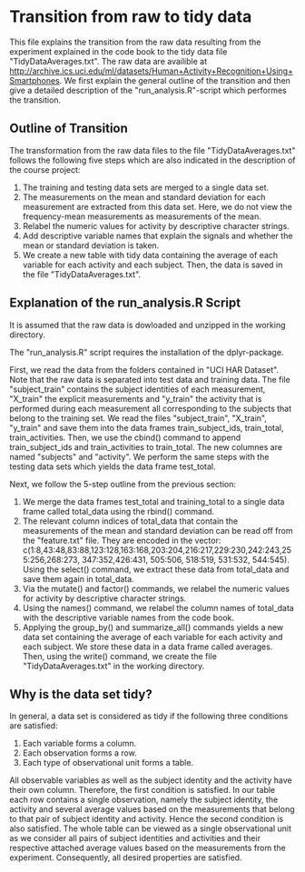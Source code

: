 # Transition from raw to tidy data

This file explains the transition from the raw data resulting from the experiment explained in the code book to the tidy data file "TidyDataAverages.txt". The raw data are availible at http://archive.ics.uci.edu/ml/datasets/Human+Activity+Recognition+Using+Smartphones. We first explain the general outline of the transition and then give a detailed description of the "run_analysis.R"-script which performes the transition. 

## Outline of Transition

The transformation from the raw data files to the file "TidyDataAverages.txt" follows the following five steps which are also indicated in the description of the course project:

1. The training and testing data sets are merged to a single data set.
2. The measurements on the mean and standard deviation for each measurement are extracted from this data set. Here, we do not view the frequency-mean measurements as measurements of the mean.
3. Relabel the numeric values for activity by descriptive character strings.
4. Add descriptive variable names that explain the signals and whether the mean or standard deviation is taken.
5. We create a new table with tidy data containing the average of each variable for each activity and each subject. Then, the data is saved in the file "TidyDataAverages.txt".

## Explanation of the run_analysis.R Script

It is assumed that the raw data is dowloaded and unzipped in the working directory. 

The "run_analysis.R" script requires the installation of the dplyr-package.

First, we read the data from the folders contained in "UCI HAR Dataset". Note that the raw data is separated into test data and training data. The file "subject_train" contains the subject identities of each measurement, "X_train" the explicit measurements and "y_train" the activity that is performed during each measurement all corresponding to the subjects that belong to the training set. We read the files "subject_train", "X_train", "y_train" and save them into the data frames train_subject_ids, train_total, train_activities. Then, we use the cbind() command to append train_subject_ids and train_activities to train_total. The new columnes are named "subjects" and "activity". We perform the same steps with the testing data sets which yields the data frame test_total.

Next, we follow the 5-step outline from the previous section:

1. We merge the data frames test_total and training_total to a single data frame called total_data using the rbind() command.
2. The relevant column indices of total_data that contain the measurements of the mean and standard deviation can be read off from the "feature.txt" file. They are encoded in the vector: c(1:8,43:48,83:88,123:128,163:168,203:204,216:217,229:230,242:243,255:256,268:273,
347:352,426:431, 505:506, 518:519, 531:532, 544:545). Using the select() command, we extract these data from total_data and save them again in total_data.
3. Via the mutate() and factor() commands, we relabel the numeric values for activity by descriptive character strings.
4. Using the names() command, we relabel the column names of total_data with the descriptive variable names from the code book.
5. Applying the group_by() and summarize_all() commands yields a new data set containing the average of each variable for each activity and each subject. We store these data in a data frame called averages. Then, using the write() command, we create the file "TidyDataAverages.txt" in the working directory.

## Why is the data set tidy?

In general, a data set is considered as tidy if the following three conditions are satisfied:

1. Each variable forms a column.
2. Each observation forms a row.
3. Each type of observational unit forms a table.

All observable variables as well as the subject identity and the activity have their own column. Therefore, the first condition is satisfied. In our table each row contains a single observation, namely the subject identity, the activity and several average values based on the measurements that belong to that pair of subject identity and activity. Hence the second condition is also satisfied. The whole table can be viewed as a single observational unit as we consider all pairs of subject identities and activities and their respective attached average values based on the measurements from the experiment. Consequently, all desired properties are satisfied.


